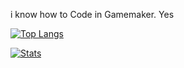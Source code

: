 i know how to   Code       in Gamemaker. Yes

[![Top Langs](https://github-readme-statss-blue-nine.vercel.app/api/top-langs/?username=doeimospng)](#)

[![Stats](https://github-readme-statss-blue-nine.vercel.app/api?username=doeimospbng)](#)

<!---
doeimospng/doeimospng is a ✨ special ✨ repository because its `README.md` (this file) appears on your GitHub profile.
You can click the Preview link to take a look at your changes.
--->
